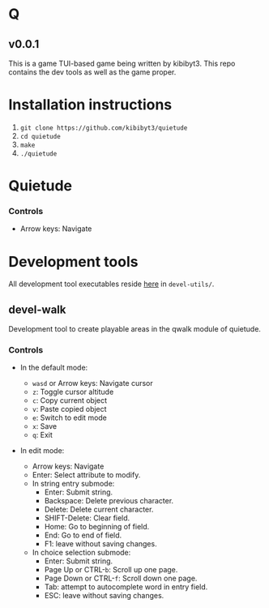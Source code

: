 # Q
## v0.0.1

This is a game TUI-based game being written by kibibyt3. This repo contains the
dev tools as well as the game proper.

# Installation instructions

1. `git clone https://github.com/kibibyt3/quietude`
2. `cd quietude`
3. `make`
4. `./quietude`

# Quietude

### Controls

- Arrow keys: Navigate

# Development tools

All development tool executables reside [here](devel-utils) in `devel-utils/`.

## devel-walk

Development tool to create playable areas in the qwalk module of quietude.

### Controls

- In the default mode:
  - `wasd` or Arrow keys: Navigate cursor
  - `z`: Toggle cursor altitude
  - `c`: Copy current object
  - `v`: Paste copied object
  - `e`: Switch to edit mode
  - `x`: Save
  - `q`: Exit

- In edit mode:
  - Arrow keys: Navigate
  - Enter: Select attribute to modify.
  - In string entry submode:
    - Enter: Submit string.
    - Backspace: Delete previous character.
    - Delete: Delete current character.
    - SHIFT-Delete: Clear field.
    - Home: Go to beginning of field.
    - End: Go to end of field.
    - F1: leave without saving changes.
  - In choice selection submode:
    - Enter: Submit string.
    - Page Up or CTRL-`b`: Scroll up one page.
    - Page Down or CTRL-`f`: Scroll down one page.
    - Tab: attempt to autocomplete word in entry field.
    - ESC: leave without saving changes.
